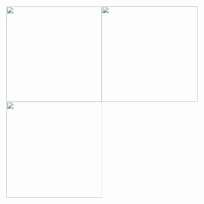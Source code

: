 <img src="https://github.com/iflament/fromjupyter/blob/master/biosignal_shield.png" width="249"><img src="https://github.com/iflament/fromjupyter/blob/master/illuminoduino.png" width="250"><a href="https://www.instructables.com/id/Build-an-EEG-hat-that-turns-your-brainwaves-into-l/"><img src="https://github.com/iflament/fromjupyter/blob/master/hat.png" width="250"></a>
